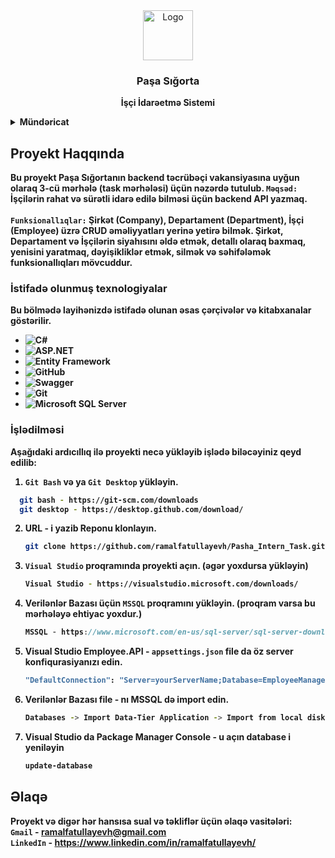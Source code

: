 <div align="center">
  <a href="https://github.com/ramalfatullayevh/Pasha_Intern_Task">
    <img src="https://www.bildir.az/media/company_logos/pashasigorta.png" alt="Logo" width="80" height="80">
  </a>

  <h3 align="center">Paşa Sığorta</h3>

  <p align="center">
   <b>İşçi İdarəetmə Sistemi<b>
  </p>
</div>

<details>
  <summary>Mündəricat</summary>
  <ol>
    <li><a href="#about-the-project">Proyekt Haqqında</a></li>
    <li><a href="#built-with">İstifadə Olunmuş Texnologiyalar</a></li>
    <li><a href="#usage">İşlədilməsi</a></li>
    <li><a href="#contact">Əlaqə</a></li>
  </ol>
</details>

## Proyekt Haqqında

 Bu proyekt Paşa Sığortanın backend təcrübəçi vakansiyasına uyğun olaraq 3-cü mərhələ (task mərhələsi) üçün nəzərdə tutulub.
 `Məqsəd:` İşçilərin rahat və sürətli idarə edilə bilməsi üçün backend API yazmaq.  </br></br>
 `Funksionallıqlar:` Şirkət (Company), Departament (Department), İşçi (Employee) üzrə <b>CRUD</b> əməliyyatları yerinə yetirə bilmək. Şirkət, Departament
 və İşçilərin siyahısını əldə etmək, detallı olaraq baxmaq, yenisini yaratmaq, dəyişikliklər etmək, silmək və səhifələmək funksionallıqları mövcuddur. 

 
### İstifadə olunmuş texnologiyalar

Bu bölmədə layihənizdə istifadə olunan əsas çərçivələr və kitabxanalar göstərilir. 

* ![C#](https://img.shields.io/badge/C%23-239120?style=for-the-badge&logo=csharp&logoColor=white)
* ![ASP.NET](https://img.shields.io/badge/ASP.NET-5C2D91?style=for-the-badge&logo=aspnet&logoColor=white)
* ![Entity Framework](https://img.shields.io/badge/Entity%20Framework-7E3E30?style=for-the-badge&logo=ef&logoColor=white)
* ![GitHub](https://img.shields.io/badge/GitHub-181717?style=for-the-badge&logo=github&logoColor=white)
* ![Swagger](https://img.shields.io/badge/Swagger-85EA2D?style=for-the-badge&logo=swagger&logoColor=white)
* ![Git](https://img.shields.io/badge/Git-F05032?style=for-the-badge&logo=git&logoColor=white)
* ![Microsoft SQL Server](https://img.shields.io/badge/Microsoft%20SQL%20Server-CC2927?style=for-the-badge&logo=microsoftsqlserver&logoColor=white)



### İşlədilməsi

Aşağıdaki ardıcıllıq ilə proyekti necə yükləyib işlədə biləcəyiniz qeyd edilib:

 1. `Git Bash` və ya `Git Desktop` yükləyin.
 ```sh
   git bash - https://git-scm.com/downloads
   git desktop - https://desktop.github.com/download/
   ```
2. URL - i yazib Reponu klonlayın.
   ```sh
   git clone https://github.com/ramalfatullayevh/Pasha_Intern_Task.git
   ```
3. `Visual Studio` proqramında proyekti açın. (əgər yoxdursa yükləyin)
   ```sh
   Visual Studio - https://visualstudio.microsoft.com/downloads/
   ```
4. Verilənlər Bazası üçün `MSSQL` proqramını yükləyin. (proqram varsa bu mərhələyə ehtiyac yoxdur.)
   ```js
   MSSQL - https://www.microsoft.com/en-us/sql-server/sql-server-downloads/
   ```
5. Visual Studio Employee.API -  `appsettings.json` file da öz server konfiqurasiyanızı edin.
   ```sh
   "DefaultConnection": "Server=yourServerName;Database=EmployeeManagement;Integrated Security=True;Encrypt=False;"
   ```
6. Verilənlər Bazası file - nı MSSQL də import edin.
   ```sh
   Databases -> Import Data-Tier Application -> Import from local disk 
   ```

7. Visual Studio da Package Manager Console - u açın database i yeniləyin 
   ```sh
   update-database
   ```
   
## Əlaqə

Proyekt və digər hər hansısa sual və təkliflər üçün əlaqə vasitələri: </br>
`Gmail` - ramalfatullayevh@gmail.com <br>
`LinkedIn` - https://www.linkedin.com/in/ramalfatullayevh/ <br>
